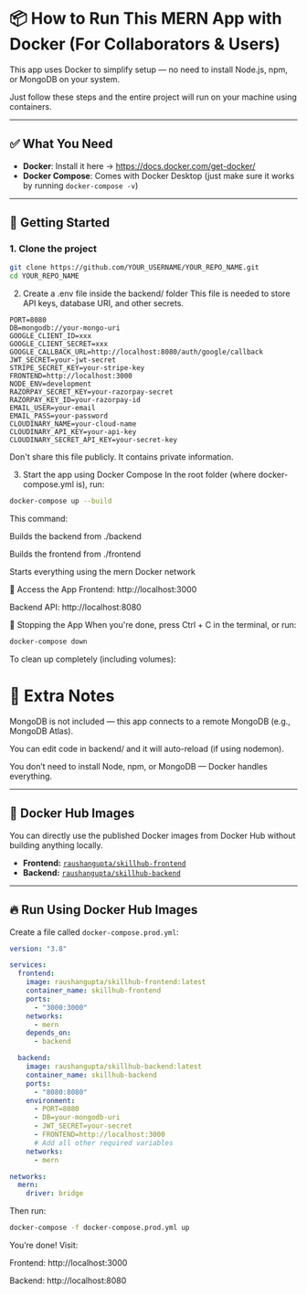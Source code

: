 # 📦 How to Run This MERN App with Docker (For Collaborators & Users)

This app uses Docker to simplify setup — no need to install Node.js, npm, or MongoDB on your system.

Just follow these steps and the entire project will run on your machine using containers.

---

## ✅ What You Need

- **Docker**: Install it here → https://docs.docker.com/get-docker/
- **Docker Compose**: Comes with Docker Desktop (just make sure it works by running `docker-compose -v`)

---

## 🚀 Getting Started

### 1. **Clone the project**

```bash
git clone https://github.com/YOUR_USERNAME/YOUR_REPO_NAME.git
cd YOUR_REPO_NAME
```

2. Create a .env file inside the backend/ folder
This file is needed to store API keys, database URI, and other secrets.
```env
PORT=8080
DB=mongodb://your-mongo-uri
GOOGLE_CLIENT_ID=xxx
GOOGLE_CLIENT_SECRET=xxx
GOOGLE_CALLBACK_URL=http://localhost:8080/auth/google/callback
JWT_SECRET=your-jwt-secret
STRIPE_SECRET_KEY=your-stripe-key
FRONTEND=http://localhost:3000
NODE_ENV=development
RAZORPAY_SECRET_KEY=your-razorpay-secret
RAZORPAY_KEY_ID=your-razorpay-id
EMAIL_USER=your-email
EMAIL_PASS=your-password
CLOUDINARY_NAME=your-cloud-name
CLOUDINARY_API_KEY=your-api-key
CLOUDINARY_SECRET_API_KEY=your-secret-key
```
Don't share this file publicly. It contains private information.

3. Start the app using Docker Compose
In the root folder (where docker-compose.yml is), run:
```bash
docker-compose up --build
```
This command:

Builds the backend from ./backend

Builds the frontend from ./frontend

Starts everything using the mern Docker network

🔗 Access the App
Frontend: http://localhost:3000

Backend API: http://localhost:8080

🛑 Stopping the App
When you're done, press Ctrl + C in the terminal, or run:
```bash
docker-compose down
```
To clean up completely (including volumes):
# 🧠 Extra Notes
MongoDB is not included — this app connects to a remote MongoDB (e.g., MongoDB Atlas).

You can edit code in backend/ and it will auto-reload (if using nodemon).

You don’t need to install Node, npm, or MongoDB — Docker handles everything.

---

## 📌 Docker Hub Images

You can directly use the published Docker images from Docker Hub without building anything locally.

- **Frontend:** [`raushangupta/skillhub-frontend`](https://hub.docker.com/r/raushangupta/skillhub-frontend)
- **Backend:** [`raushangupta/skillhub-backend`](https://hub.docker.com/r/raushangupta/skillhub-backend)

---

## 🔥  Run Using Docker Hub Images

Create a file called `docker-compose.prod.yml`:

```yaml
version: "3.8"

services:
  frontend:
    image: raushangupta/skillhub-frontend:latest
    container_name: skillhub-frontend
    ports:
      - "3000:3000"
    networks:
      - mern
    depends_on:
      - backend

  backend:
    image: raushangupta/skillhub-backend:latest
    container_name: skillhub-backend
    ports:
      - "8080:8080"
    environment:
      - PORT=8080
      - DB=your-mongodb-uri
      - JWT_SECRET=your-secret
      - FRONTEND=http://localhost:3000
      # Add all other required variables
    networks:
      - mern

networks:
  mern:
    driver: bridge
```

Then run:
```bash
docker-compose -f docker-compose.prod.yml up
```
 You’re done! Visit:

Frontend: http://localhost:3000

Backend: http://localhost:8080




